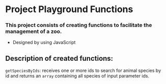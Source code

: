 # Project Playground Functions

### This project consists of creating functions to facilitate the management of a zoo.
* Designed by using JavaScript

## Description of created functions: 
`getSpeciesByIds`: receives one or more ids to search for animal species by id and returns an `array` containing all species of input parameter ids.


<!---
`calcArea`: receives a `base` and `height` and returns the `area` of a triangle.

`splitSentence`: receives a `string` and returns an `array` of `strings` seperated by space of 
original string

`concatName`: receives an `array` of `strings` and returns an inverted `string` (last item, first item)
-->


